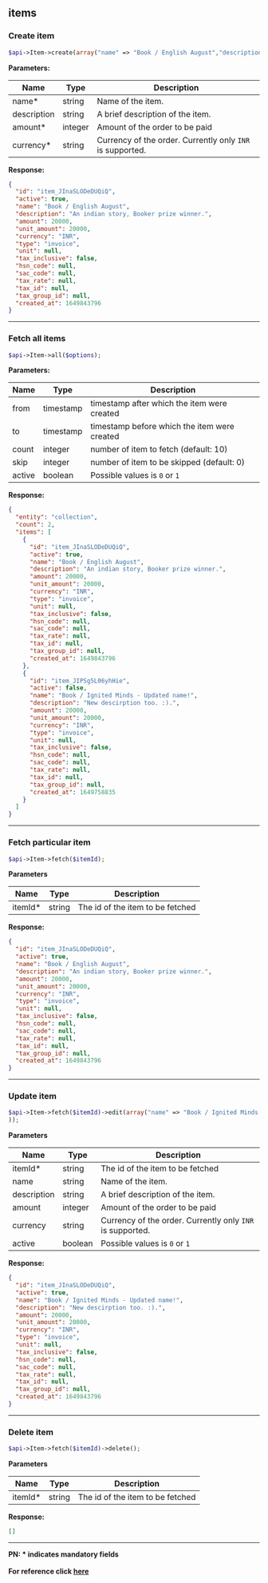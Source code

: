 ## items

### Create item

```php
$api->Item->create(array("name" => "Book / English August","description" => "An indian story, Booker prize winner.","amount" => 20000,"currency" => "INR"));
```

**Parameters:**

| Name            | Type    | Description                                                                  |
|-----------------|---------|------------------------------------------------------------------------------|
| name*          | string | Name of the item.                    |
| description        | string  | A brief description of the item.  |
| amount*         | integer  | Amount of the order to be paid     |
| currency*           | string  | Currency of the order. Currently only `INR` is supported.    |

**Response:**
```json
{
  "id": "item_JInaSLODeDUQiQ",
  "active": true,
  "name": "Book / English August",
  "description": "An indian story, Booker prize winner.",
  "amount": 20000,
  "unit_amount": 20000,
  "currency": "INR",
  "type": "invoice",
  "unit": null,
  "tax_inclusive": false,
  "hsn_code": null,
  "sac_code": null,
  "tax_rate": null,
  "tax_id": null,
  "tax_group_id": null,
  "created_at": 1649843796
}
```

-------------------------------------------------------------------------------------------------------

### Fetch all items

```php
$api->Item->all($options);
```
**Parameters:**

| Name  | Type      | Description                                      |
|-------|-----------|--------------------------------------------------|
| from  | timestamp | timestamp after which the item were created  |
| to    | timestamp | timestamp before which the item were created |
| count | integer   | number of item to fetch (default: 10)        |
| skip  | integer   | number of item to be skipped (default: 0)    |
| active   | boolean  | Possible values is `0` or `1` |

**Response:**
```json
{
  "entity": "collection",
  "count": 2,
  "items": [
    {
      "id": "item_JInaSLODeDUQiQ",
      "active": true,
      "name": "Book / English August",
      "description": "An indian story, Booker prize winner.",
      "amount": 20000,
      "unit_amount": 20000,
      "currency": "INR",
      "type": "invoice",
      "unit": null,
      "tax_inclusive": false,
      "hsn_code": null,
      "sac_code": null,
      "tax_rate": null,
      "tax_id": null,
      "tax_group_id": null,
      "created_at": 1649843796
    },
    {
      "id": "item_JIPSg5L06yhHie",
      "active": false,
      "name": "Book / Ignited Minds - Updated name!",
      "description": "New descirption too. :).",
      "amount": 20000,
      "unit_amount": 20000,
      "currency": "INR",
      "type": "invoice",
      "unit": null,
      "tax_inclusive": false,
      "hsn_code": null,
      "sac_code": null,
      "tax_rate": null,
      "tax_id": null,
      "tax_group_id": null,
      "created_at": 1649758835
    }
  ]
}
```
-------------------------------------------------------------------------------------------------------
### Fetch particular item

```php
$api->Item->fetch($itemId);
```
**Parameters**

| Name     | Type   | Description                         |
|----------|--------|-------------------------------------|
| itemId* | string | The id of the item to be fetched |

**Response:**
```json
{
  "id": "item_JInaSLODeDUQiQ",
  "active": true,
  "name": "Book / English August",
  "description": "An indian story, Booker prize winner.",
  "amount": 20000,
  "unit_amount": 20000,
  "currency": "INR",
  "type": "invoice",
  "unit": null,
  "tax_inclusive": false,
  "hsn_code": null,
  "sac_code": null,
  "tax_rate": null,
  "tax_id": null,
  "tax_group_id": null,
  "created_at": 1649843796
}
```

-------------------------------------------------------------------------------------------------------

### Update item

```php
$api->Item->fetch($itemId)->edit(array("name" => "Book / Ignited Minds - Updated name!","description" => "New descirption too. :).","amount" => 20000,"currency" => "INR","active" => true
));
```
**Parameters**

| Name     | Type   | Description                         |
|----------|--------|-------------------------------------|
| itemId* | string | The id of the item to be fetched |
| name       | string | Name of the item.                    |
| description  | string  | A brief description of the item.  |
| amount         | integer  | Amount of the order to be paid     |
| currency           | string  | Currency of the order. Currently only `INR` is supported.    |
| active   | boolean  | Possible values is `0` or `1` |

**Response:**
```json
{
  "id": "item_JInaSLODeDUQiQ",
  "active": true,
  "name": "Book / Ignited Minds - Updated name!",
  "description": "New descirption too. :).",
  "amount": 20000,
  "unit_amount": 20000,
  "currency": "INR",
  "type": "invoice",
  "unit": null,
  "tax_inclusive": false,
  "hsn_code": null,
  "sac_code": null,
  "tax_rate": null,
  "tax_id": null,
  "tax_group_id": null,
  "created_at": 1649843796
}
```
-------------------------------------------------------------------------------------------------------
### Delete item

```php
$api->Item->fetch($itemId)->delete();
```
**Parameters**

| Name     | Type   | Description                         |
|----------|--------|-------------------------------------|
| itemId* | string | The id of the item to be fetched |

**Response:**
```json
[]
```
-------------------------------------------------------------------------------------------------------

**PN: * indicates mandatory fields**
<br>
<br>
**For reference click [here](https://razorpay.com/docs/api/items)**
